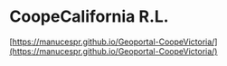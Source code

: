 # CoopeCalifornia R.L.
[https://manucespr.github.io/Geoportal-CoopeVictoria/](https://manucespr.github.io/Geoportal-CoopeVictoria/)
